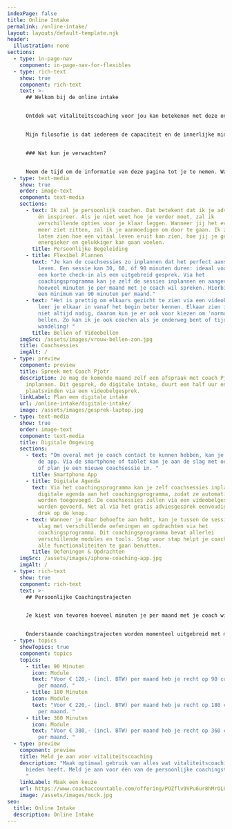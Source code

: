 ```yaml
---
indexPage: false
title: Online Intake
permalink: /online-intake/
layout: layouts/default-template.njk
header:
  illustration: none
sections:
  - type: in-page-nav
    component: in-page-nav-for-flexibles
  - type: rich-text
    show: true
    component: rich-text
    text: >-
      ## Welkom bij de online intake


      Ontdek wat vitaliteitscoaching voor jou kan betekenen met deze online intake. Hier vind je alle informatie die je nodig hebt. Je kan altijd terugkeren naar deze pagina. 


      Mijn filosofie is dat iedereen de capaciteit en de innerlijke middelen heeft om een energiek, gezond en gelukkig leven te leiden. Ik ondersteun je graag bij die zoektocht!


      ### Wat kun je verwachten?


      Neem de tijd om de informatie van deze pagina tot je te nemen. Wanneer je behoefte hebt om met mij de opties te bespreken, kan je een digitale intake inplannen. Meld je aan via deze pagina, zodra je weet óf en wat voor coachingstraject bij jou past.
  - type: text-media
    show: true
    order: image-text
    component: text-media
    sections:
      - text: Ik zal je persoonlijk coachen. Dat betekent dat ik je adviseer, motiveer
          én inspireer. Als je niet weet hoe je verder moet, zal ik
          verschillende opties voor je klaar leggen. Wanneer jij het even niet
          meer ziet zitten, zal ik je aanmoedigen om door te gaan. Ik zal je
          laten zien hoe een vitaal leven eruit kan zien, hoe jij je gezonder,
          energieker en gelukkiger kan gaan voelen.
        title: Persoonlijke Begeleiding
      - title: Flexibel Plannen
        text: "Je kan de coachsessies zo inplannen dat het perfect aansluit op je drukke
          leven. Een sessie kan 30, 60, óf 90 minuten duren: ideaal voor zowel
          een korte check-in als een uitgebreid gesprek. Via het
          coachingsprogramma kan je zelf de sessies inplannen en aangeven
          hoeveel minuten je per maand met je coach wil spreken. Hierbij geldt
          een minimum van 90 minuten per maand."
      - text: "Het is prettig om elkaars gezicht te zien via een videobelgesprek. Zo
          leer je elkaar in vanaf het begin beter kennen. Elkaar zien is echter
          niet altijd nodig, daarom kun je er ook voor kiezen om 'normaal' te
          bellen. Zo kan ik je ook coachen als je onderweg bent of tijdens een
          wandeling! "
        title: Bellen of Videobellen
    imgSrc: /assets/images/vrouw-bellen-zon.jpg
    title: Coachsessies
    imgAlt: /
  - type: preview
    component: preview
    title: Spreek met Coach Pjotr
    description: Je mag de komende maand zelf een afspraak met coach Pjotr
      inplannen. Dit gesprek, de digitale intake, duurt een half uur en zal
      plaatsvinden via een videobelgesprek.
    linkLabel: Plan een digitale intake
    url: /online-intake/digitale-intake/
    image: /assets/images/gesprek-laptop.jpg
  - type: text-media
    show: true
    order: image-text
    component: text-media
    title: Digitale Omgeving
    sections:
      - text: "Om overal met je coach contact te kunnen hebben, kan je gebruikmaken van
          de app. Via de smartphone of tablet kan je aan de slag met oefeningen
          of plan je een nieuwe coachsessie in. "
        title: Smartphone App
      - title: Digitale Agenda
        text: Via het coachingsprogramma kan je zelf coachsessies inplannen. Koppel je
          digitale agenda aan het coachingsprogramma, zodat ze automatisch
          worden toegevoegd. De coachsessies zullen via een videobelgesprek
          worden gevoerd. Net al via het gratis adviesgesprek eenvoudig via een
          druk op de knop.
      - text: Wanneer je daar behoefte aan hebt, kan je tussen de sessies door aan de
          slag met verschillende oefeningen en opdrachten via het
          coachingsprogramma. Dit coachingsprogramma bevat allerlei
          verschillende modules en tools. Stap voor stap helpt je coach je om
          alle functionaliteiten te gaan benutten.
        title: Oefeningen & Opdrachten
    imgSrc: /assets/images/iphone-coaching-app.jpg
    imgAlt: /
  - type: rich-text
    show: true
    component: rich-text
    text: >-
      ## Persoonlijke Coachingstrajecten


      Je kiest van tevoren hoeveel minuten je per maand met je coach wil spreken. Per maand kan je kiezen tussen 90 minuten óf meer.


      Onderstaande coachingstrajecten worden momenteel uitgebreid met meer opties. Stuur een bericht naar info@phantus.com met jouw voorkeur voor een specifiek aantal coachingsminuten per maand als die er nog niet tussen staat.
  - type: topics
    showTopics: true
    component: topics
    topics:
      - title: 90 Minuten
        icon: Module
        text: "Voor € 120,- (incl. BTW) per maand heb je recht op 90 coachingsminuten
          per maand. "
      - title: 180 Minuten
        icon: Module
        text: "Voor € 220,- (incl. BTW) per maand heb je recht op 180 coachingsminuten
          per maand. "
      - title: 360 Minuten
        icon: Module
        text: "Voor € 380,- (incl. BTW) per maand heb je recht op 360 coachingsminuten
          per maand. "
  - type: preview
    component: preview
    title: Meld je aan voor vitaliteitscoaching
    description: "Maak optimaal gebruik van alles wat vitaliteitscoaching je te
      bieden heeft. Meld je aan voor één van de persoonlijke coachingstrajecten.
      "
    linkLabel: Maak een keuze
    url: https://www.coachaccountable.com/offering/POZflv9VPu6ur8hMrOLUIVmnVZLwMZj
    image: /assets/images/mock.jpg
seo:
  title: Online Intake
  description: Online Intake
---
```

